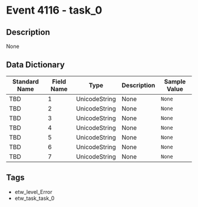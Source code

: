 # Event 4116 - task_0

## Description
None

## Data Dictionary
|Standard Name|Field Name|Type|Description|Sample Value|
|---|---|---|---|---|
|TBD|1|UnicodeString|None|`None`|
|TBD|2|UnicodeString|None|`None`|
|TBD|3|UnicodeString|None|`None`|
|TBD|4|UnicodeString|None|`None`|
|TBD|5|UnicodeString|None|`None`|
|TBD|6|UnicodeString|None|`None`|
|TBD|7|UnicodeString|None|`None`|

## Tags
* etw_level_Error
* etw_task_task_0